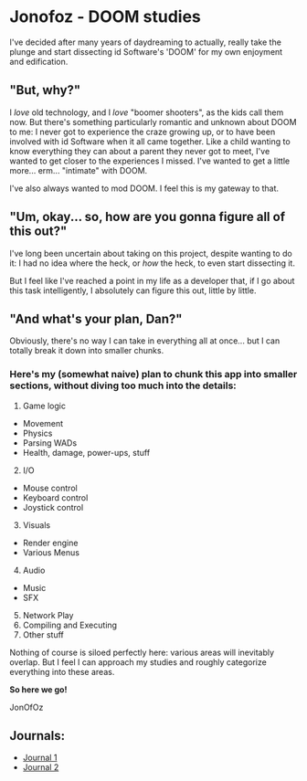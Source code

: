 # Jonofoz - DOOM studies

I've decided after many years of daydreaming to actually, really take the plunge
and start dissecting id Software's 'DOOM' for my own enjoyment and edification.

## "But, why?"
I _love_ old technology, and I _love_ "boomer shooters", as the kids call them now. But there's
something particularly romantic and unknown about DOOM to me: I never got to experience the craze
growing up, or to have been involved with id Software when it all came together. Like a child
wanting to know everything they can about a parent they never got to meet, I've wanted to get
closer to the experiences I missed. I've wanted to get a little more... erm... "intimate" with DOOM.

I've also always wanted to mod DOOM. I feel this is my gateway to that.

## "Um, okay... so, how are you gonna figure all of this out?"
I've long been uncertain about taking on this project, despite wanting
to do it: I had no idea where the heck, or _how_ the heck, to even start dissecting it.

But I feel like I've reached a point in my life as a developer that, if I go
about this task intelligently, I absolutely can figure this out, little by little.

## "And what's your plan, Dan?"
Obviously, there's no way I can take in everything all at once... but I can totally break it down
into smaller chunks.

### Here's my (somewhat naive) plan to chunk this app into smaller sections, without diving too much into the details:
1. Game logic
  - Movement
  - Physics
  - Parsing WADs
  - Health, damage, power-ups, stuff
2. I/O
  - Mouse control
  - Keyboard control
  - Joystick control
3. Visuals
  - Render engine
  - Various Menus
4. Audio
  - Music
  - SFX
5. Network Play
6. Compiling and Executing
7. Other stuff

Nothing of course is siloed perfectly here: various areas will inevitably overlap. But I feel I can approach my studies and roughly categorize everything into these areas.


**So here we go!**

JonOfOz

## Journals:

- [Journal 1](./journals/001.md)
- [Journal 2](./journals/002.md)